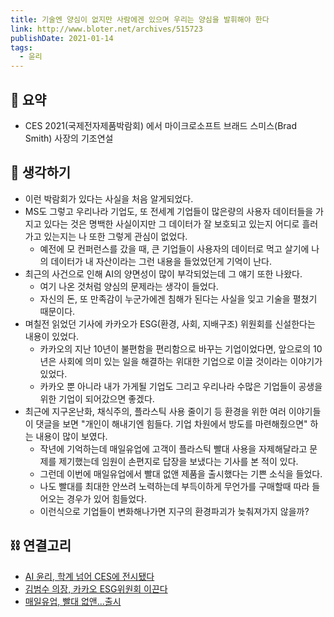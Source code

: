 ```yaml
---
title: 기술엔 양심이 없지만 사람에겐 있으며 우리는 양심을 발휘해야 한다
link: http://www.bloter.net/archives/515723
publishDate: 2021-01-14
tags:
  - 윤리
---
```

## 📝 요약 
- CES 2021(국제전자제품박람회) 에서 마이크로소프트 브래드 스미스(Brad Smith) 사장의 기조연설  


## 🤔 생각하기  
- 이런 박람회가 있다는 사실을 처음 알게되었다.  
- MS도 그렇고 우리나라 기업도, 또 전세계 기업들이 많은량의 사용자 데이터들을 가지고 있다는 것은 명백한 사실이지만 그 데이터가 잘 보호되고 있는지 어디로 흘러가고 있는지는 나 또한 그렇게 관심이 없었다.  
  - 예전에 모 컨퍼런스를 갔을 때, 큰 기업들이 사용자의 데이터로 먹고 살기에 나의 데이터가 내 자산이라는 그런 내용을 들었었던게 기억이 난다.  
- 최근의 사건으로 인해 AI의 양면성이 많이 부각되었는데 그 얘기 또한 나왔다.  
  - 여기 나온 것처럼 양심의 문제라는 생각이 들었다.  
  - 자신의 돈, 또 만족감이 누군가에겐 침해가 된다는 사실을 잊고 기술을 펼쳤기 때문이다.   
- 며칠전 읽었던 기사에 카카오가 ESG(환경, 사회, 지배구조) 위원회를 신설한다는 내용이 있었다.  
  - 카카오의 지난 10년이 불편함을 편리함으로 바꾸는 기업이었다면, 앞으로의 10년은 사회에 의미 있는 일을 해결하는 위대한 기업으로 이끌 것이라는 이야기가 있었다.  
  - 카카오 뿐 아니라 내가 가게될 기업도 그리고 우리나라 수많은 기업들이 공생을 위한 기업이 되어갔으면 좋겠다.  
- 최근에 지구온난화, 채식주의, 플라스틱 사용 줄이기 등 환경을 위한 여러 이야기들이 댓글을 보면 "개인이 해내기엔 힘들다. 기업 차원에서 방도를 마련해줬으면" 하는 내용이 많이 보였다.  
  - 작년에 기억하는데 매일유업에 고객이 플라스틱 빨대 사용을 자제해달라고 문제를 제기했는데 임원이 손편지로 답장을 보냈다는 기사를 본 적이 있다.  
  - 그런데 이번에 매일유업에서 빨대 없앤 제품을 출시했다는 기쁜 소식을 들었다.  
  - 나도 빨대를 최대한 안쓰려 노력하는데 부득이하게 무언가를 구매할때 따라 들어오는 경우가 있어 힘들었다. 
  - 이런식으로 기업들이 변화해나가면 지구의 환경파괴가 늦춰져가지 않을까?  


## ⛓ 연결고리
- [AI 윤리, 학계 넘어 CES에 전시됐다](http://www.bloter.net/archives/515688)
- [김범수 의장, 카카오 ESG위원회 이끈다](http://www.bloter.net/archives/515390)
- [매일유업, 빨대 없앤...출시](https://www.ntoday.co.kr/news/articleView.html?idxno=76791)